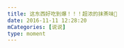 ```yaml
---
title: 这东西好吃到爆！！！超浓的抹茶味🍵
date: 2016-11-11 12:28:20
mCategories: [说说]
type: moment
---
```


<div id="pics-20161111122820"></div>

<script src="/lib/moment/pics.js"></script>
<script>
var data = [
    {"link": "2016-11-11_000010.jpeg", "type": "shuoshuo"}
];
picsRender(data, "pics-20161111122820");
</script>
